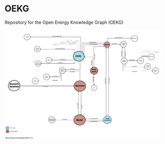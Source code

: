 # OEKG

Repository for the Open Energy Knowledge Graph (OEKG)

![example](<./OEKG_Template_V1.0.0.png>) 


